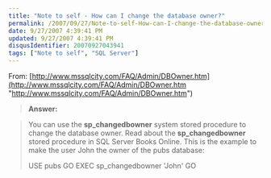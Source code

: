```yaml
---
title: "Note to self - How can I change the database owner?"
permalink: /2007/09/27/Note-to-self-How-can-I-change-the-database-owner/
date: 9/27/2007 4:39:41 PM
updated: 9/27/2007 4:39:41 PM
disqusIdentifier: 20070927043941
tags: ["Note to self", "SQL Server"]
---
```

From: [http://www.mssqlcity.com/FAQ/Admin/DBOwner.htm](http://www.mssqlcity.com/FAQ/Admin/DBOwner.htm "http://www.mssqlcity.com/FAQ/Admin/DBOwner.htm")

> **Answer:**
<!-- more -->
> You can use the **sp_changedbowner** system stored procedure to change the database owner.
> Read about the **sp_changedbowner** stored procedure in SQL Server Books Online.
> This is the example to make the user John the owner of the pubs database:
> 
> USE pubs
GO
EXEC sp_changedbowner 'John'
GO
